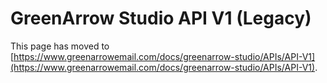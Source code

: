 # GreenArrow Studio API V1 (Legacy)

This page has moved to [https://www.greenarrowemail.com/docs/greenarrow-studio/APIs/API-V1](https://www.greenarrowemail.com/docs/greenarrow-studio/APIs/API-V1).

